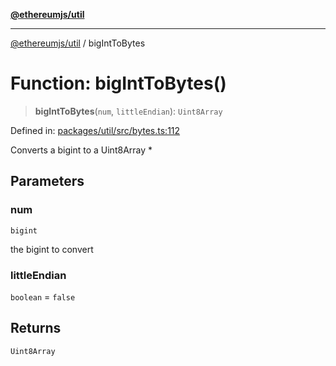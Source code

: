 [**@ethereumjs/util**](../README.md)

***

[@ethereumjs/util](../README.md) / bigIntToBytes

# Function: bigIntToBytes()

> **bigIntToBytes**(`num`, `littleEndian`): `Uint8Array`

Defined in: [packages/util/src/bytes.ts:112](https://github.com/Dargon789/ethereumjs-monorepo/blob/master/packages/util/src/bytes.ts#L112)

Converts a bigint to a Uint8Array
 *

## Parameters

### num

`bigint`

the bigint to convert

### littleEndian

`boolean` = `false`

## Returns

`Uint8Array`
